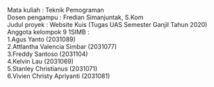 Mata kuliah : Teknik Pemograman</br>
Dosen pengampu : Fredian Simanjuntak, S.Kom</br>
Judul proyek : Website Kuis (Tugas UAS Semester Ganjil Tahun 2020)</br>
Anggota kelompok 9 1SIMB :</br>
1.Agus Yanto (2031089)</br>
2.Attlantha Valencia Simbar (2031077)</br>
3.Freddy Santoso (2031104)</br>
4.Kelvin Lau (2031069)</br>
5.Stanley Christianus (2031071)</br>
6.Vivien Christy Apriyanti (2031081)</br>
